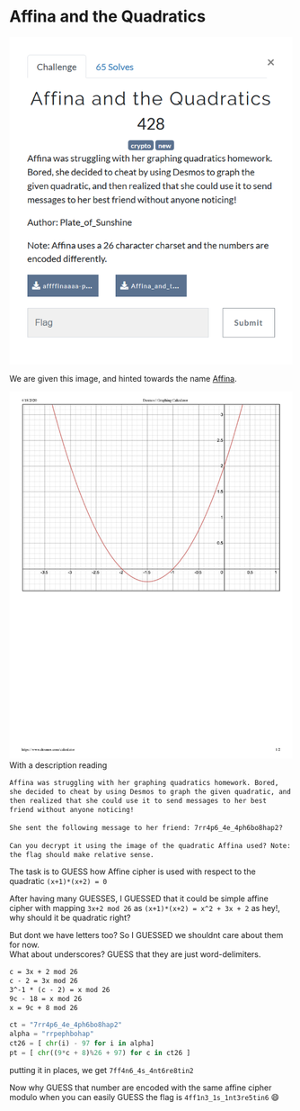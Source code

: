# Affina and the Quadratics

![](Capture.PNG)

We are given this image, and hinted towards the name [Affina](https://en.wikipedia.org/wiki/Affine_cipher).

![](affffinaaaa-page-001.jpg)
With a description reading
```
Affina was struggling with her graphing quadratics homework. Bored, she decided to cheat by using Desmos to graph the given quadratic, and then realized that she could use it to send messages to her best friend without anyone noticing!

She sent the following message to her friend: 7rr4p6_4e_4ph6bo8hap2?

Can you decrypt it using the image of the quadratic Affina used? Note: the flag should make relative sense.
```

The task is to GUESS how Affine cipher is used with respect to the quadratic `(x+1)*(x+2) = 0`

After having many GUESSES, I GUESSED that it could be simple affine cipher with mapping `3x+2 mod 26` as `(x+1)*(x+2) = x^2 + 3x + 2` as hey!, why should it be quadratic right?

But dont we have letters too? So I GUESSED we shouldnt care about them for now.  
What about underscores? GUESS that they are just word-delimiters.

```
c = 3x + 2 mod 26
c - 2 = 3x mod 26
3^-1 * (c - 2) = x mod 26
9c - 18 = x mod 26
x = 9c + 8 mod 26
```


```python
ct = "7rr4p6_4e_4ph6bo8hap2"
alpha = "rrpephbohap"
ct26 = [ chr(i) - 97 for i in alpha]
pt = [ chr((9*c + 8)%26 + 97) for c in ct26 ]
```

putting it in places, we get
`7ff4n6_4s_4nt6re8tin2`

Now why GUESS that number are encoded with the same affine cipher modulo when you can easily GUESS the flag is `4ff1n3_1s_1nt3re5tin6` :smile:

